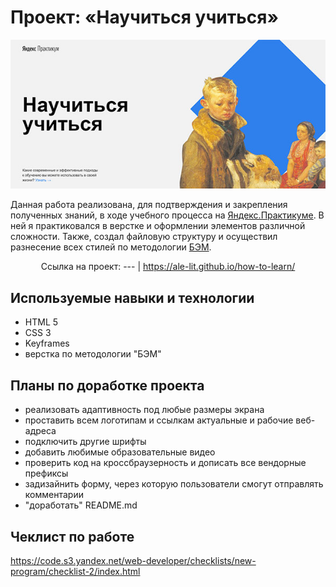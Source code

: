 # Проект: «Научиться учиться»

<img src="https://github.com/ale-lit/ale-lit/blob/main/screens/how-to-learn.jpg">

Данная работа реализована, для подтверждения и закрепления полученных знаний, в ходе учебного процесса на [Яндекс.Практикуме](https://practicum.yandex.ru/ "Сервис онлайн-образования от Яндекса"). В ней я практиковался в верстке и оформлении элементов различной сложности. Также, создал файловую структуру и осуществил разнесение всех стилей по методологии [БЭМ](https://ru.bem.info/ "Методология созданная в Яндексе для удобной разработки сайтов").

<div align="center">

Ссылка на проект:
--- |
https://ale-lit.github.io/how-to-learn/

</div>

## Используемые навыки и технологии
* HTML 5
* CSS 3
* Keyframes
* верстка по методологии "БЭМ"

## Планы по доработке проекта
* реализовать адаптивность под любые размеры экрана
* проставить всем логотипам и ссылкам актуальные и рабочие веб-адреса
* подключить другие шрифты
* добавить любимые образовательные видео
* проверить код на кроссбраузерность и дописать все вендорные префиксы
* задизайнить форму, через которую пользователи смогут отправлять комментарии
* "доработать" README.md

## Чеклист по работе
https://code.s3.yandex.net/web-developer/checklists/new-program/checklist-2/index.html
